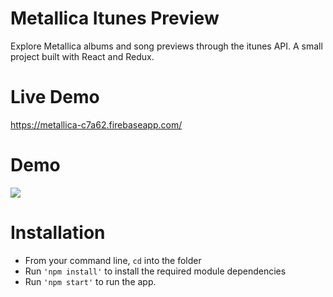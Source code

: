 # Metallica Itunes Preview

Explore Metallica albums and song previews through the itunes API. A small project built with React and Redux.

# Live Demo

https://metallica-c7a62.firebaseapp.com/

# Demo

![](met1.gif)

# Installation 

- From your command line, ```cd``` into the folder
- Run ```'npm install'``` to install the required module dependencies
- Run ```'npm start'``` to run the app.


